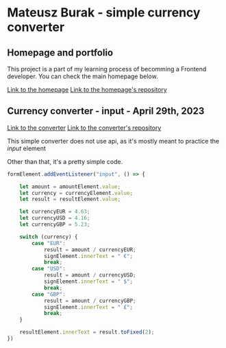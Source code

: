 # Mateusz Burak - simple currency converter

## Homepage and portfolio

This project is a part of my learning process of becomming a Frontend developer. You can check the main homepage below.

[Link to the homepage](https://mateuszburak.github.io/Public-homepage/)
[Link to the homepage's repository](https://github.com/MateuszBurak/Public-homepage)

## Currency converter - input - April 29th, 2023

[Link to the converter](https://mateuszburak.github.io/currency-converter-switch/)
[Link to the converter's repository](https://github.com/MateuszBurak/currency-converter-switch)

This simple converter does not use api, as it's mostly meant to practice the *input* element

Other than that, it's a pretty simple code.

```javascript
formElement.addEventListener("input", () => {

    let amount = amountElement.value;
    let currency = currencyElement.value;
    let result = resultElement.value;

    let currencyEUR = 4.63;
    let currencyUSD = 4.16;
    let currencyGBP = 5.23;

    switch (currency) {
        case "EUR":
            result = amount / currencyEUR;
            signElement.innerText = " €";
            break;
        case "USD":
            result = amount / currencyUSD;
            signElement.innerText = " $";
            break;
        case "GBP":
            result = amount / currencyGBP;
            signElement.innerText = " £";
            break;
    }

    resultElement.innerText = result.toFixed(2);
})
```
